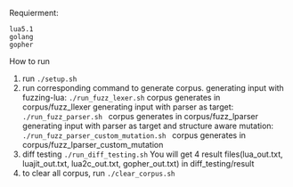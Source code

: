 Requierment:

    lua5.1
    golang
    gopher

How to run

1. run `./setup.sh`
2. run corresponding command to generate corpus.
generating input with fuzzing-lua:
`./run_fuzz_lexer.sh`
corpus generates in corpus/fuzz_llexer
generating input with parser as target:
`./run_fuzz_parser.sh `
corpus generates in corpus/fuzz_lparser
generating input with parser as target and structure aware mutation:
`./run_fuzz_parser_custom_mutation.sh `
corpus generates in corpus/fuzz_lparser_custom_mutation
3. diff testing
`./run_diff_testing.sh`
You will get 4 result files(lua_out.txt, luajit_out.txt, lua2c_out.txt, gopher_out.txt) in diff_testing/result
4. to clear all corpus, run `./clear_corpus.sh`
